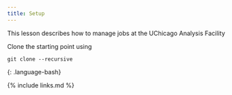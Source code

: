 ```yaml
---
title: Setup
---
```

This lesson describes how to manage jobs at the UChicago Analysis Facility




Clone the starting point using
~~~
git clone --recursive 
~~~
{: .language-bash}


{% include links.md %}
